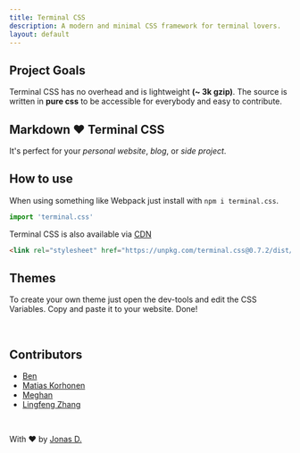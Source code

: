 ```yaml
---
title: Terminal CSS
description: A modern and minimal CSS framework for terminal lovers.
layout: default
---
```


## Project Goals

Terminal CSS has no overhead and is lightweight **(~ 3k gzip)**. 
The source is written in **pure css** to be accessible for everybody and easy to contribute.

## Markdown ❤️ Terminal CSS 

It's perfect for your *personal website*, *blog*, or *side project*.

## How to use

When using something like Webpack just install with `npm i terminal.css`.

```js
import 'terminal.css'
```

Terminal CSS is also available via [CDN](https://unpkg.com/terminal.css@0.7.2/dist/terminal.min.css)

```html
<link rel="stylesheet" href="https://unpkg.com/terminal.css@0.7.2/dist/terminal.min.css" />
```

## Themes

To create your own theme just open the dev-tools and edit the CSS Variables. Copy and paste it to your website. Done!

<br>

## Contributors

- [Ben](https://othyn.com/)
- [Matias Korhonen](https://matiaskorhonen.fi/)
- [Meghan](https://github.com/nektro)
- [Lingfeng Zhang](https://ccat3z.xyz)

<br>

With ❤️ by [Jonas D.](https://jduri.com)